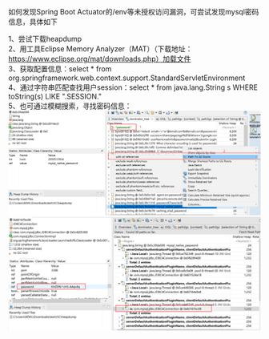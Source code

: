 如何发现Spring Boot Actuator的/env等未授权访问漏洞，可尝试发现mysql密码信息，具体如下

1、尝试下载heapdump  
2、用工具Eclipse Memory Analyzer（MAT）（下载地址：https://www.eclipse.org/mat/downloads.php）加载文件  
3、获取配置信息：select * from org.springframework.web.context.support.StandardServletEnvironment  
4、通过字符串匹配查找用户session：select * from java.lang.String s WHERE toString(s) LIKE ".SESSION."  
5、也可通过模糊搜索，寻找密码信息：  
![image](./pic/1.png)  
![image](./pic/2.png)  
